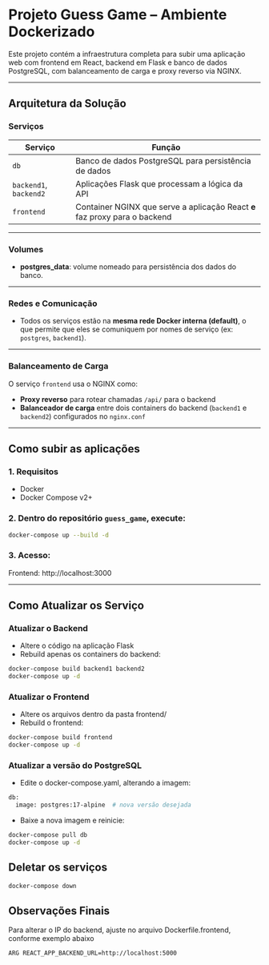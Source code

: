 # Projeto Guess Game – Ambiente Dockerizado

Este projeto contém a infraestrutura completa para subir uma aplicação web com frontend em React, backend em Flask e banco de dados PostgreSQL, com balanceamento de carga e proxy reverso via NGINX.

---

## Arquitetura da Solução

### Serviços

| Serviço              | Função                                                                 |
|----------------------|------------------------------------------------------------------------|
| `db`                 | Banco de dados PostgreSQL para persistência de dados                   |
| `backend1`, `backend2` | Aplicações Flask que processam a lógica da API                        |
| `frontend`           | Container NGINX que serve a aplicação React **e** faz proxy para o backend |

---

### Volumes

- **postgres_data**: volume nomeado para persistência dos dados do banco.

---

### Redes e Comunicação

- Todos os serviços estão na **mesma rede Docker interna (default)**, o que permite que eles se comuniquem por nomes de serviço (ex: `postgres`, `backend1`).

---

### Balanceamento de Carga

O serviço `frontend` usa o NGINX como:

- **Proxy reverso** para rotear chamadas `/api/` para o backend
- **Balanceador de carga** entre dois containers do backend (`backend1` e `backend2`) configurados no `nginx.conf`

---

## Como subir as aplicações

### 1. Requisitos

- Docker
- Docker Compose v2+

### 2. Dentro do repositório `guess_game`, execute:

```bash
docker-compose up --build -d
```

### 3. Acesso:
Frontend: http://localhost:3000

---

## Como Atualizar os Serviço

### Atualizar o Backend

- Altere o código na aplicação Flask
- Rebuild apenas os containers do backend:

```bash
docker-compose build backend1 backend2
docker-compose up -d
```

### Atualizar o Frontend

- Altere os arquivos dentro da pasta frontend/
- Rebuild o frontend:

```bash
docker-compose build frontend
docker-compose up -d
```

### Atualizar a versão do PostgreSQL

- Edite o docker-compose.yaml, alterando a imagem:

```bash
db:
  image: postgres:17-alpine  # nova versão desejada
```

- Baixe a nova imagem e reinicie:

```bash
docker-compose pull db
docker-compose up -d
```

## Deletar os serviços

```bash
docker-compose down
```

## Observações Finais

Para alterar o IP do backend, ajuste no arquivo Dockerfile.frontend, conforme exemplo abaixo

```bash
ARG REACT_APP_BACKEND_URL=http://localhost:5000
```
